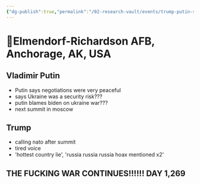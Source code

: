 ```yaml
---
{"dg-publish":true,"permalink":"/02-research-vault/events/trump-putin-summit/","tags":["trump","summit"],"created":"2025-08-19T22:00:27.000-04:00","updated":"2025-08-20T01:47:52.000-04:00"}
---
```


# **📍Elmendorf-Richardson AFB, Anchorage, AK, USA**
## Vladimir Putin
- Putin says negotiations were very peaceful
- says Ukraine was a security risk???
- putin blames biden on ukraine war???
- next summit in moscow

## Trump
- calling nato after summit
- tired voice 
- 'hottest country lie', 'russia russia russia hoax mentioned x2'

## THE FUCKING WAR CONTINUES!!!!!! DAY 1,269